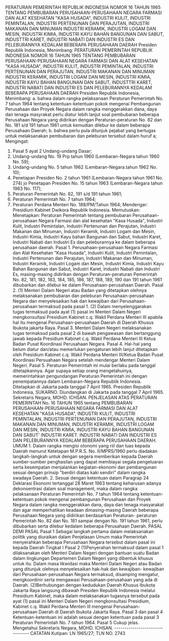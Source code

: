  PERATURAN PEMERINTAH REPUBLIK INDONESIA NOMOR 16 TAHUN 1965 TENTANG PEMBUBARAN PERUSAHAAN-PERUSAHAAN NEGARA FARMASI DAN ALAT KESEHATAN "KASA HUSADA", INDUSTRI KULIT, INDUSTRI PEMINTALAN, INDUSTRI PERTENUNAN DAN PERAJUTAN, INDUSTRI MAKANAN DAN MINUMAN INDUSTRI KERAMIK, INDUSTRI LOGAM DAN MESIN, INDUSTRI KIMIA, INDUSTRI KAYU BAHAN BANGUNAN DAN SABUT, INDUSTTRI KARET, INDUSTRI NABATI DAN INDUSTRI ES DAN PELEBURANNYA KEDALAM BEBERAPA PERUSAHAAN DAERAH Presiden Republik Indonesia, Menimbang: PERATURAN PEMERINTAH REPUBLIK INDONESIA NOMOR 16 TAHUN 1965 TENTANG PEMBUBARAN PERUSAHAAN-PERUSAHAAN NEGARA FARMASI DAN ALAT KESEHATAN "KASA HUSADA", INDUSTRI KULIT, INDUSTRI PEMINTALAN, INDUSTRI PERTENUNAN DAN PERAJUTAN, INDUSTRI MAKANAN DAN MINUMAN INDUSTRI KERAMIK, INDUSTRI LOGAM DAN MESIN, INDUSTRI KIMIA, INDUSTRI KAYU BAHAN BANGUNAN DAN SABUT, INDUSTTRI KARET, INDUSTRI NABATI DAN INDUSTRI ES DAN PELEBURANNYA KEDALAM BEBERAPA PERUSAHAAN DAERAH Presiden Republik Indonesia, Menimbang:
a. bahwa dalam rangka pelaksanaan Peraturan Pemerintah No. 7 tahun 1964 tentang ketentuan-ketentuan pokok mengenai Pembangunan Perusahaan dan Proyek Negara dalam rangka menggerakkan dana, daya dan tenaga masyrakat perlu diatur lebih lanjut soal pembubaran beberapa Perusahaan Negara yang didirikan dengan Peraturan-peraturan No. 82 dan No. 181 s/d 191 tahun 1961 untuk kemudian dilebur ke dalam beberapa Perusahaan Daerah;
b. bahwa perlu pula ditunjuk pejabat yang bertugas untuk melaksanakan pembubaran dan peleburan tersebut dalam huruf a;
Mengingat:

1. Pasal 5 ayat 2 Undang-undang Dasar;
2. Undang-undang No. 19 Prp tahun 1960 (Lembaran-Negara tahun 1960 No. 59);
3. Undang-undang No. 5 tahun 1962 (Lembaran-Negara.tahun 1962 No. 10);
4. Penetapan Presiden No. 2 tahun 1961 (Lembaran-Negara tahun 1961 No. 274) jo Penetapan Presiden No. 15 tahun 1963 (Lembaran-Negara tahun 1963 No. 117);
5. Peraturan Pemerintah No. 82, 191 s/d 191 tahun 1961;
6. Peraturan Pemerintah No. 7 tahun 1964;
7. Peraturan Perdana Menteri No. 188/PM/Tahun 1964; Mendengar: Presidium Kabinet Dwikora Republik Indonesia. Memutuskan: Menetapkan: Peraturan Pemerintah tentang pembubaran Perusahaan-perusahaan Negara Farmasi dan alat kesehatan "Kasa Husada", Industri Kulit, Industri Pemintalan, Industri Pertenunan dan Perajutan, Industri Makanan dan Minuman, Industri Keramik, Industri Logam dan Mesin, Industri Kimia, Industri Kayu bahan Bangunan dan Sabut, Industri Karet, Industri Nabati dan Industri Es dan peleburannya ke dalam beberapa perusahaan daerah. Pasal 1. Perusahaan-perusahaan Negara Farmasi dan Alat Kesehatan "Kasa Husada", Industri Kulit, Industri Pemintalan, Industri Pertenunan dan Perajutan, Industri Makanan dan Minuman, Industri Keramik, Industri Logam dan Mesin, Industri Kimia, Industri Kayu Bahan Bangunan dan Sabut, Industri Karet, Industri Nabati dan Industri Es, masing-masing didirikan dengan Peraturan-peraturan Pemerintah No. 82, 181, 182, 183, 184, 185, 186, 187, 188, 189, 190 dan 191 tahun 1961 dibubarkan dan dilebur ke dalam Perusahaan-perusahaan Daerah. Pasal 2. (1) Menteri Dalam Negeri atau Badan yang ditetapkan olehnya melaksanakan pembubaran dan peleburan Perusahaan-perusahaan Negara dan menyelesaikan hak dan kewajiban dari Perusahaan- perusahaan termaksud pada pasal 1. (2) Dalam menyelenggarakan tugas termaksud pada ayat (1) pasal ini Menteri Dalam Negeri mengkonsultasi Presidium Kabinet c.q. Wakil Perdana Menteri III apabila hal itu mengenai Perusahaan-perusahaan Daerah di Daerah Khusus Ibukota jakarta Raya. Pasal 3. Menteri Dalam Negeri melaksanakan tugas termaksud pada pasal 2 di bawah pengawasan dan bertanggung jawab kepada Presidium Kabinet c.q. Wakil Perdana Menteri III Ketua Badan Pusat Koordinasi Perusahaan Negara. Pasal 4. Hal-hal yang belum diatur dan/atau memerlukan pengaturan lebih lanjut ditetapkan oleh Presidium Kabinet c.q. Wakil Perdana Menteri III/Ketua Badan Pusat Koordinasi Persuahaan Negara setelah mendengar Menteri Dalam Negeri. Pasal 5. Peraturan Pemerintah ini mulai berlaku pada tanggal ditetapkannya. Agar supaya setiap orang mengetahuinya, memerintahkan pengundangan Peraturan Pemerintah ini dengan penempatannya dalam Lembaran-Negara Republik Indonesia. Ditetapkan di Jakarta pada tanggal 7 April 1965. Presiden Republik Indonesia, SUKARNO. Diundangkan di Jakarta pada tanggal 7 April 1965. Sekretaris Negara, MOHD. ICHSAN. PENJELASAN ATAS PERATURAN PEMERINTAH No. 16 TAHUN 1965 tentang PEMBUBARAN PERUSAHAAN-PERUSAHAAN NEGARA FARMASI DAN ALAT KESEHATAN "KASA HUSADA", INDUSTRI KULIT, INDUSTRI PEMINTALAN, INDUSTRI PERTENUNAN DAN PERAJUTAN, INDUSTRI MAKANAN DAN MINUMAN, INDUSTRI KERAMIK, INDUSTRI LOGAM DAN MESIN, INDUSTRI KIMIA, INDUSTRI KAYU BAHAN BANGUNAN DAN SABUT' INDUSTRI KARET. INDUSTRI NABATI DAN INDUSTRI ES DAN PELEBURANNYA KEDALAM BEBERAPA PERUSAHAAN DAERAH. UMUM 1. Dalam rangka mengisi otonomi yang riil dan luas kepada Daerah menurut Ketetapan M.P.R.S. No. II/MPRS/1960 perlu diadakan langkah-langkah untuk dengan segera memberikan kepada Daerah sumber-sumber penghasilan yang dapat membiayai segala pengeluaran serta kesempatan menjalankan kegiatan-ekonomi dan pembangunan sesuai dengan prinsip "berdiri diatas kaki sendiri" dalam rangka swadaya Daerah. 2. Sesuai dengan ketentuan dalam Paragrap 24 Deklarasi Ekonomi tertanggal 28 Maret 1963 tentang keharusan adanya dekonsentrasi dalam soal management, maka dalam rangka pelaksanaan Peraturan Pemerintah No. 7 tahun 1964 tentang ketentuan-ketentuan pokok mengenai pembangunan Perusahaan dan Proyek Negara dalam rangka menggerakkan dana, daya dan tenaga masyarakat dan agar memperhatikan keadaan dimasing-masing Daerah beberapa Perusahaan Negara yang didirikan berdasarkan Peraturan- peraturan Pemerintah No. 82 dan No. 181 sampai dengan No. 191 tahun 1961, perlu dibubarkan serta dilebur kedalam beberapa Perusahaan Daerah. PASAL DEMI PASAL Pasal 1 Sebagai langkah pertama dalam melaksanakan politik yang diuraikan dalam Penjelasan Umum maka Pemerintah menyerahkan beberapa Perusahaan Negara tersebut dalam pasal ini kepada Daerah Tingkat I Pasal 2 (1)Penyerahan termaksud dalam pasal 1 dilaksanakan oleh Menteri Dalam Negeri dengan bantuan suatu Badan dalam lingkungan Departemen Dalam Negeri yang dibentuk khusus untuk itu. Dalam masa likwidasi maka Menteri Dalam Negeri atau Badan yang ditunjuk olehnya menyelesaikan hak-hak dan kewajiban- kewajiban dari Perusahaan-perusahaan Negara termaksud, disamping mengatur, mengkoordinir serta mengawasi Perusahaan-perusahaan yang ada di Daerah. (2)Berhubungan dengan kedudukan Daerah Khusus Ibukota Jakarta Raya langsung dibawah Presiden Republik Indonesia melalui Presidium Kabinet, maka dalam melaksanakan tugasnya tersebut pada ayat (1) pasal ini Menteri Dalam Negeri mengkonsultasi Presidium, Kabinet c.q. Wakil Perdana Menteri III mengenai Perusahaan-perusahaan Daerah di Daerah Ibukota Jakarta Raya. Pasal 3 dan pasal 4 Ketentuan-ketentuan ini adalah sesuai dengan ketentuan pada pasal 3 Peraturan Pemerintah No. 7 tahun 1964. Pasal 5 Cukup jelas. Mengetahui Sekretaris Negara, MOHD. ICHSAN. -------------------------------- CATATAN Kutipan: LN 1965/27; TLN NO. 2743